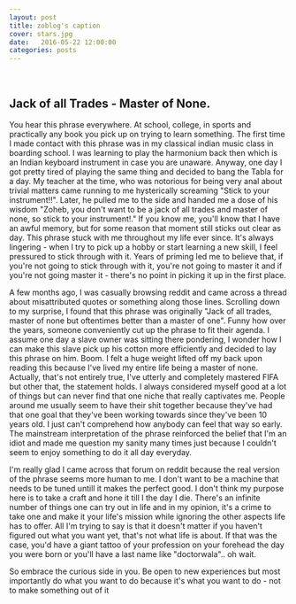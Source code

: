 ```yaml
---
layout: post
title: zoblog's caption
cover: stars.jpg
date:   2016-05-22 12:00:00
categories: posts
---
```

<br/>

## Jack of all Trades -  Master of None.

You hear this phrase everywhere. At school, college, in sports and practically any book you pick up on trying to learn something. The first time I made contact with this phrase was in my classical indian music class in boarding school. I was learning to play the harmonium back then which is an Indian keyboard instrument in case you are unaware. Anyway, one day I got pretty tired of playing the same thing and decided to bang the Tabla for a day. My teacher at the time, who was notorious for being very anal about trivial matters came running to me hysterically screaming "Stick to your instrument!!". Later, he pulled me to the side and handed me a dose of his wisdom "Zoheb, you don't want to be a jack of all trades and master of none, so stick to your instrument!." If you know me, you'll know that I have an awful memory, but for some reason that moment still sticks out clear as day. This phrase stuck with me throughout my life ever since. It's always lingering - when I try to pick up a hobby or start learning a new skill, I feel pressured to stick through with it. Years of priming led me to believe that, if you're not going to stick through with it, you're not going to master it and if you're not going master it - there's no point in picking it up in the first place. 

A few months ago, I was casually browsing reddit and came across a thread about misattributed quotes or something along those lines. Scrolling down to my surprise, I found that this phrase was originally "Jack of all trades, master of none but oftentimes better than a master of one". Funny how over the years, someone conveniently cut up the phrase to fit their agenda. I assume one day a slave owner was sitting there pondering, I wonder how I can make this slave pick up his cotton more efficiently and decided to lay this phrase on him. Boom. I felt a huge weight lifted off my back upon reading this because I've lived my entire life being a master of none. Actually, that's not entirely true, I've utterly and completely mastered FIFA but other that, the statement holds. I always considered myself good at a lot of things but can never find that one niche that really captivates me. People around me usually seem to have their shit together because they've had that one goal that they've been working towards since they've been 10 years old. I just can't comprehend how anybody can feel that way so early. The mainstream interpretation of the phrase reinforced the belief that I'm an idiot and made me question my sanity many times just because I couldn't seem to enjoy something to do it all day everyday.

I'm really glad I came across that forum on reddit because the real version of the phrase seems more human to me. I don't want to be a machine that needs to be tuned untill it makes the perfect good. I don't think my purpose here is to take a craft and hone it till I the day I die. There's an infinite number of things one can try out in life and in my opinion, it's a crime to take one and make it your life's mission while ignoring the other aspects life has to offer. All I'm trying to say is that it doesn't matter if you haven't figured out what you want yet, that's not what life is about. If that was the case, you'd have a giant tattoo of your profession on your forehead the day you were born or you'll have a last name like "doctorwala".. oh wait. 

So embrace the curious side in you. Be open to new experiences but most importantly do what you want to do because it's what you want to do - not to make something out of it
